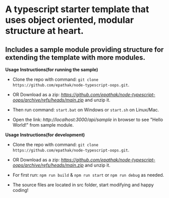 
# A typescript starter template that uses object oriented, modular structure at heart.

## Includes a sample module providing structure for extending the template with more modules. ##

**Usage Instructions(for running the sample)**

- Clone the repo with command: `git clone https://github.com/epathak/node-typescript-oops.git`.

- OR Download as a zip: *https://github.com/epathak/node-typescript-oops/archive/refs/heads/main.zip* and unzip it.

- Then run command: `start.bat` on Windows or `start.sh` on Linux/Mac.

- Open the link: *http://localhost:3000/api/sample* in browser to see "Hello World!" from sample module.

**Usage Instructions(for development)**

- Clone the repo with command: `git clone https://github.com/epathak/node-typescript-oops.git`.

- OR Download as a zip: *https://github.com/epathak/node-typescript-oops/archive/refs/heads/main.zip* and unzip it.

- For first run: `npm run build` & `npm run start` or `npm run debug` as needed.

- The source files are located in src folder, start modifying and happy coding!
